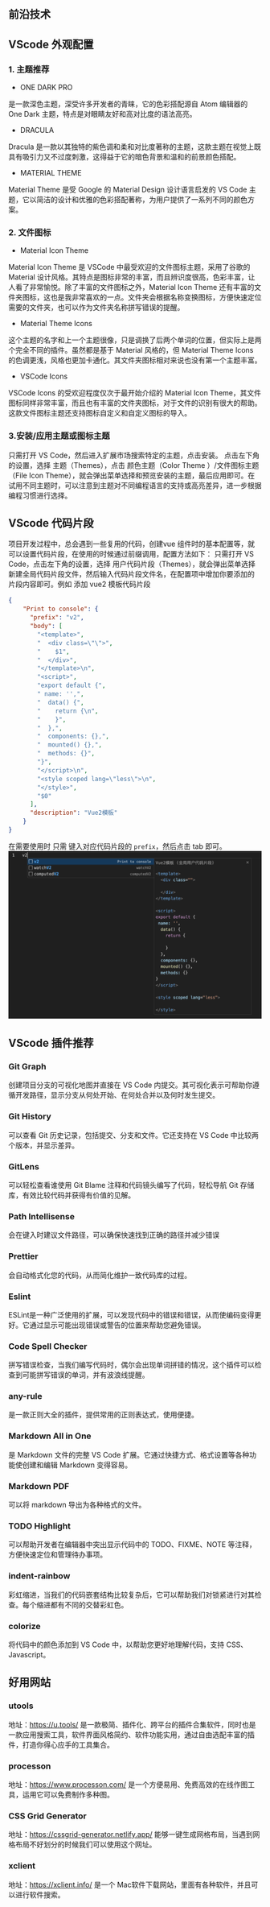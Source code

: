 ## 前沿技术


## VScode 外观配置
### 1. 主题推荐
*  ONE DARK PRO

是一款深色主题，深受许多开发者的青睐，它的色彩搭配源自 Atom 编辑器的 One Dark 主题，特点是对眼睛友好和高对比度的语法高亮。
* DRACULA
  
Dracula 是一款以其独特的紫色调和柔和对比度著称的主题，这款主题在视觉上既具有吸引力又不过度刺激，这得益于它的暗色背景和温和的前景颜色搭配。
* MATERIAL THEME
  
Material Theme 是受 Google 的 Material Design 设计语言启发的 VS Code 主题，它以简洁的设计和优雅的色彩搭配著称，为用户提供了一系列不同的颜色方案。
### 2. 文件图标
* Material Icon Theme

Material Icon Theme 是 VSCode 中最受欢迎的文件图标主题，采用了谷歌的 Material 设计风格。其特点是图标非常的丰富，而且辨识度很高，色彩丰富，让人看了非常愉悦。除了丰富的文件图标之外，Material Icon Theme 还有丰富的文件夹图标，这也是我非常喜欢的一点。文件夹会根据名称变换图标，方便快速定位需要的文件夹，也可以作为文件夹名称拼写错误的提醒。
* Material Theme Icons
  
这个主题的名字和上一个主题很像，只是调换了后两个单词的位置，但实际上是两个完全不同的插件。虽然都是基于 Material 风格的，但 Material Theme Icons 的色调更浅，风格也更加卡通化。其文件夹图标相对来说也没有第一个主题丰富。
* VSCode Icons
  
VSCode Icons 的受欢迎程度仅次于最开始介绍的 Material Icon Theme，其文件图标同样非常丰富，而且也有丰富的文件夹图标，对于文件的识别有很大的帮助。这款文件图标主题还支持图标自定义和自定义图标的导入。

### 3.安装/应用主题或图标主题
只需打开 VS Code，然后进入扩展市场搜索特定的主题，点击安装。
点击左下角的设置，选择 主题（Themes），点击 颜色主题（Color Theme ）/文件图标主题（File Icon Theme），就会弹出菜单选择和预览安装的主题，最后应用即可。在试用不同主题时，可以注意到主题对不同编程语言的支持或高亮差异，进一步根据编程习惯进行选择。

## VScode 代码片段
项目开发过程中，总会遇到一些复用的代码，创建vue 组件时的基本配置等，就可以设置代码片段，在使用的时候通过前缀调用，配置方法如下：
只需打开 VS Code，点击左下角的设置，选择 用户代码片段（Themes），就会弹出菜单选择新建全局代码片段文件，然后输入代码片段文件名，在配置项中增加你要添加的 片段内容即可。例如 添加 vue2 模板代码片段
```json
{
    "Print to console": {
      "prefix": "v2",
      "body": [
        "<template>",
        "  <div class=\"\">",
        "    $1",
        "  </div>",
        "</template>\n",
        "<script>",
        "export default {",
        " name: '',",
        "  data() {",
        "    return {\n",
        "    }",
        "  },",
        "  components: {},",
        "  mounted() {},",
        "  methods: {}",
        "}",
        "</script>\n",
        "<style scoped lang=\"less\">\n",
        "</style>",
        "$0"
      ],
      "description": "Vue2模板"
    }
}
```
在需要使用时 只需 键入对应代码片段的 `prefix`，然后点击 tab 即可。
![snippets.png](../images/other/snippets.png)

## VScode 插件推荐
### Git Graph
创建项目分支的可视化地图并直接在 VS Code 内提交。其可视化表示可帮助你遵循开发路径，显示分支从何处开始、在何处合并以及何时发生提交。
### Git History
可以查看 Git 历史记录，包括提交、分支和文件。它还支持在 VS Code 中比较两个版本，并显示差异。
### GitLens
可以轻松查看谁使用 Git Blame 注释和代码镜头编写了代码，轻松导航 Git 存储库，有效比较代码并获得有价值的见解。
### Path Intellisense
会在键入时建议文件路径，可以确保快速找到正确的路径并减少错误
### Prettier
会自动格式化您的代码，从而简化维护一致代码库的过程。
### Eslint
ESLint是一种广泛使用的扩展，可以发现代码中的错误和错误，从而使编码变得更好。它通过显示可能出现错误或警告的位置来帮助您避免错误。
### Code Spell Checker
拼写错误检查，当我们编写代码时，偶尔会出现单词拼错的情况，这个插件可以检查到可能拼写错误的单词，并有波浪线提醒。
### any-rule
是一款正则大全的插件，提供常用的正则表达式，使用便捷。
### Markdown All in One
是 Markdown 文件的完整 VS Code 扩展。它通过快捷方式、格式设置等各种功能使创建和编辑 Markdown 变得容易。
### Markdown PDF
可以将 markdown 导出为各种格式的文件。
### TODO Highlight
可以帮助开发者在编辑器中突出显示代码中的 TODO、FIXME、NOTE 等注释，方便快速定位和管理待办事项。
### indent-rainbow
彩虹缩进，当我们的代码嵌套结构比较复杂后，它可以帮助我们对锁紧进行对其检查。每个缩进都有不同的交替彩虹色。
### colorize
将代码中的颜色添加到 VS Code 中，以帮助您更好地理解代码，支持 CSS、Javascript。

## 好用网站
### utools
地址：https://u.tools/
是一款极简、插件化、跨平台的插件合集软件，同时也是一款应用搜索工具，软件界面风格简约、软件功能实用，通过自由选配丰富的插件，打造你得心应手的工具集合。
### processon
地址：https://www.processon.com/
是一个方便易用、免费高效的在线作图工具，运用它可以免费制作多种图。
### CSS Grid Generator
地址：https://cssgrid-generator.netlify.app/
能够一键生成网格布局，当遇到网格布局不好划分的时候我们可以使用这个网址。
### xclient
地址：https://xclient.info/
是一个 Mac软件下载网站，里面有各种软件，并且可以进行软件搜索。